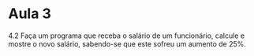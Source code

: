 # Aula 3

4.2 Faça um programa que receba o salário de um funcionário, calcule e mostre o novo salário, sabendo-se
que este sofreu um aumento de 25%.

